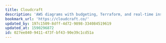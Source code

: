 ```yaml
---
title: Cloudcraft
description: 'AWS diagrams with budgeting, Terraform, and real-time insights.'
bookmark_url: 'https://cloudcraft.co/'
updated_by: 197c1509-8dff-4d72-9898-334084519619
updated_at: 1590296872
id: 027ee840-9411-473f-bf43-90e39c1cd51a
---
```

